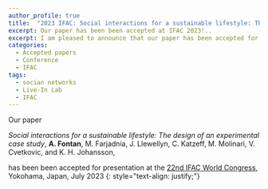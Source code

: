 ```yaml
---
author_profile: true
title:  "2023 IFAC: Social interactions for a sustainable lifestyle: The design of an experimental case study"
excerpt: Our paper has been been accepted at IFAC 2023!..
excerpt: I am pleased to announce that our paper has been accepted for presentation at the 2023 IFAC World Congress..
categories:
  - Accepted papers
  - Conference
  - IFAC
tags:
  - socian networks
  - Live-In Lab
  - IFAC
---
```


Our paper

*Social interactions for a sustainable lifestyle: The design of an experimental case study*, 
**A. Fontan**, M. Farjadnia, J. Llewellyn, C. Katzeff, M. Molinari, V. Cvetkovic, and K. H. Johansson, 

has been been accepted for presentation at the [22nd IFAC World Congress](https://www.ifac2023.org/), Yokohama, Japan, July 2023
{: style="text-align: justify;"}
